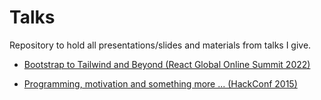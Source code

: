 # Talks

Repository to hold all presentations/slides and materials from talks I give.

- [Bootstrap to Tailwind and Beyond (React Global Online Summit 2022)](React-Global-Online-Summit-2022/README.md)

- [Programming, motivation and something more ... (HackConf 2015)](HackConf2015/README.md)
